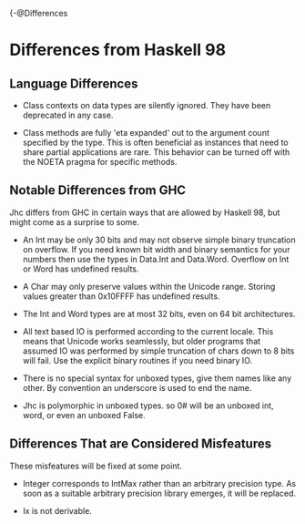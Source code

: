 {-@Differences

# Differences from Haskell 98

## Language Differences

* Class contexts on data types are silently ignored. They have been deprecated
  in any case.

* Class methods are fully 'eta expanded' out to the argument count specified
  by the type. This is often beneficial as instances that need to share
  partial applications are rare. This behavior can be turned off with the
  NOETA pragma for specific methods.

## Notable Differences from GHC

Jhc differs from GHC in certain ways that are allowed by Haskell 98, but might
come as a surprise to some.

 * An Int may be only 30 bits and may not observe simple binary truncation on
   overflow. If you need known bit width and binary semantics for your numbers
   then use the types in Data.Int and Data.Word. Overflow on Int or Word has
   undefined results.

 * A Char may only preserve values within the Unicode range. Storing
   values greater than 0x10FFFF has undefined results.

 * The Int and Word types are at most 32 bits, even on 64 bit architectures.

 * All text based IO is performed according to the current locale. This means
   that Unicode works seamlessly, but older programs that assumed IO was
   performed by simple truncation of chars down to 8 bits will fail. Use the
   explicit binary routines if you need binary IO.

 * There is no special syntax for unboxed types, give them names like any
   other. By convention an underscore is used to end the name.

 * Jhc is polymorphic in unboxed types. so 0\# will be an unboxed int, word, or
   even an unboxed False.

## Differences That are Considered Misfeatures

These misfeatures will be fixed at some point.

 * Integer corresponds to IntMax rather than an arbitrary precision type. As
   soon as a suitable arbitrary precision library emerges, it will be
   replaced.

 * Ix is not derivable.

<!--
## Library Changes

In addition to a larger set of base libraries roughly modeled on GHC's base.
Jhc provides a number of extensions/minor modifications to the standard
libraries. These are designed to be mostly backwards compatible and most are
to the class system.

* Data.Bits
    * Num is no longer a super class of Data.Bits. It never should have been.
    * There are new methods logicalShiftR and arithmeticShiftR that do a logical and
      arithmetic shift respectively. shiftR will always map to one of those as
      appropriate.
    * shiftR and shiftL do not check for negative arguments, if you might want
      negative arguments, use the general 'shift' routine. 'shift' also comes
      in logical and arithmetic varieties.

## Library Additions

There are many other additional libraries provided with jhc, here I list only
changes that affect modules that are defined by the haskell 98 or FFI
specifications.

* Data.Int and Data.Word provide WordPtr, WordMax, IntPtr, and IntMax that
   correspond to the C types uintptr_t, uintmax_t, intptr_t, and intmax_t
   respectively.

* fromInt,toInt,fromDouble,toDouble have been added
   alongside Integer and Rational routines in their respective classes.

* floating point truncation and rounding functions have varieties that don't
   return an integral type, but rather return something of the same type
   as its argument. These have the same name but end in 'f'.
 -->
